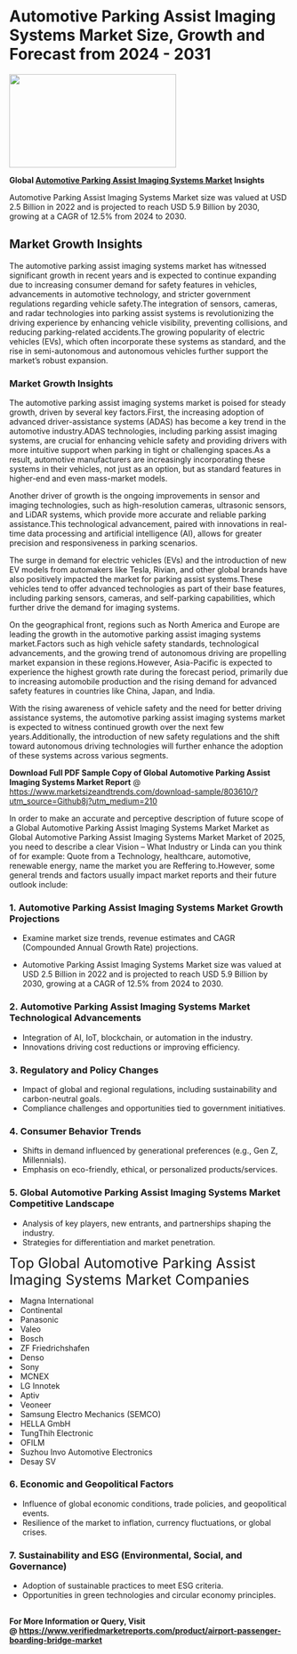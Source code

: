 <H1>Automotive Parking Assist Imaging Systems Market Size, Growth and Forecast from 2024 - 2031</H1><img class="aligncenter size-medium wp-image-584254" src="https://thirdeyenews.in/wp-content/uploads/2024/09/Global-Market-Research-300x168.jpeg" alt="" width="300" height="168" /><p><strong>Global&nbsp;<a href="https://www.marketsizeandtrends.com/download-sample/803610/?utm_source=Github8j?utm_medium=210">Automotive Parking Assist Imaging Systems Market</a> Insights</strong></p><p>Automotive Parking Assist Imaging Systems Market size was valued at USD 2.5 Billion in 2022 and is projected to reach USD 5.9 Billion by 2030, growing at a CAGR of 12.5% from 2024 to 2030.</p><p><h2>Market Growth Insights</h2> <p>The automotive parking assist imaging systems market has witnessed significant growth in recent years and is expected to continue expanding due to increasing consumer demand for safety features in vehicles, advancements in automotive technology, and stricter government regulations regarding vehicle safety.The integration of sensors, cameras, and radar technologies into parking assist systems is revolutionizing the driving experience by enhancing vehicle visibility, preventing collisions, and reducing parking-related accidents.The growing popularity of electric vehicles (EVs), which often incorporate these systems as standard, and the rise in semi-autonomous and autonomous vehicles further support the market’s robust expansion.</p> <h3>Market Growth Insights</h3> <p>The automotive parking assist imaging systems market is poised for steady growth, driven by several key factors.First, the increasing adoption of advanced driver-assistance systems (ADAS) has become a key trend in the automotive industry.ADAS technologies, including parking assist imaging systems, are crucial for enhancing vehicle safety and providing drivers with more intuitive support when parking in tight or challenging spaces.As a result, automotive manufacturers are increasingly incorporating these systems in their vehicles, not just as an option, but as standard features in higher-end and even mass-market models.</p> <p>Another driver of growth is the ongoing improvements in sensor and imaging technologies, such as high-resolution cameras, ultrasonic sensors, and LiDAR systems, which provide more accurate and reliable parking assistance.This technological advancement, paired with innovations in real-time data processing and artificial intelligence (AI), allows for greater precision and responsiveness in parking scenarios.</p> <p>The surge in demand for electric vehicles (EVs) and the introduction of new EV models from automakers like Tesla, Rivian, and other global brands have also positively impacted the market for parking assist systems.These vehicles tend to offer advanced technologies as part of their base features, including parking sensors, cameras, and self-parking capabilities, which further drive the demand for imaging systems.</p> <p>On the geographical front, regions such as North America and Europe are leading the growth in the automotive parking assist imaging systems market.Factors such as high vehicle safety standards, technological advancements, and the growing trend of autonomous driving are propelling market expansion in these regions.However, Asia-Pacific is expected to experience the highest growth rate during the forecast period, primarily due to increasing automobile production and the rising demand for advanced safety features in countries like China, Japan, and India.</p> <p>With the rising awareness of vehicle safety and the need for better driving assistance systems, the automotive parking assist imaging systems market is expected to witness continued growth over the next few years.Additionally, the introduction of new safety regulations and the shift toward autonomous driving technologies will further enhance the adoption of these systems across various segments.</p> <p><span class=""><strong>Download Full PDF Sample Copy of Global Automotive Parking Assist Imaging Systems Market Report</strong> @ <a href="https://www.marketsizeandtrends.com/download-sample/803610/?utm_source=Github8j?utm_medium=210" target="_blank">https://www.marketsizeandtrends.com/download-sample/803610/?utm_source=Github8j?utm_medium=210</a></span></p><p>In order to make an accurate and perceptive description of future scope of a Global&nbsp;Automotive Parking Assist Imaging Systems Market Market as Global&nbsp;Automotive Parking Assist Imaging Systems Market Market of 2025, you need to describe a clear Vision &ndash; What Industry or Linda can you think of for example: Quote from a Technology, healthcare, automotive, renewable energy, name the market you are Reffering to.However, some general trends and factors usually impact market reports and their future outlook include:</p><h3>1.&nbsp;<strong>Automotive Parking Assist Imaging Systems Market Growth Projections</strong></h3><ul><li>Examine market size trends, revenue estimates and CAGR (Compounded Annual Growth Rate) projections.</li><li><p>Automotive Parking Assist Imaging Systems Market size was valued at USD 2.5 Billion in 2022 and is projected to reach USD 5.9 Billion by 2030, growing at a CAGR of 12.5% from 2024 to 2030.</p></li></ul><h3>2.&nbsp;<strong>Automotive Parking Assist Imaging Systems Market Technological Advancements</strong></h3><ul><li>Integration of AI, IoT, blockchain, or automation in the industry.</li><li>Innovations driving cost reductions or improving efficiency.</li></ul><h3>3.&nbsp;<strong>Regulatory and Policy Changes</strong></h3><ul><li>Impact of global and regional regulations, including sustainability and carbon-neutral goals.</li><li>Compliance challenges and opportunities tied to government initiatives.</li></ul><h3>4.&nbsp;<strong>Consumer Behavior Trends</strong></h3><ul><li>Shifts in demand influenced by generational preferences (e.g., Gen Z, Millennials).</li><li>Emphasis on eco-friendly, ethical, or personalized products/services.</li></ul><h3>5.&nbsp;<strong>Global Automotive Parking Assist Imaging Systems Market Competitive Landscape</strong></h3><ul><li>Analysis of key players, new entrants, and partnerships shaping the industry.</li><li>Strategies for differentiation and market penetration.</li></ul><p data-pm-slice="1 1 []"><span style="color: inherit; font-family: inherit; font-size: 25px;">Top Global Automotive Parking Assist Imaging Systems Market Companies</span></p><div class="" data-test-id=""><p><li>Magna International</li><li> Continental</li><li> Panasonic</li><li> Valeo</li><li> Bosch</li><li> ZF Friedrichshafen</li><li> Denso</li><li> Sony</li><li> MCNEX</li><li> LG Innotek</li><li> Aptiv</li><li> Veoneer</li><li> Samsung Electro Mechanics (SEMCO)</li><li> HELLA GmbH</li><li> TungThih Electronic</li><li> OFILM</li><li> Suzhou Invo Automotive Electronics</li><li> Desay SV</li></p></div><h3>6.&nbsp;<strong>Economic and Geopolitical Factors</strong></h3><ul><li>Influence of global economic conditions, trade policies, and geopolitical events.</li><li>Resilience of the market to inflation, currency fluctuations, or global crises.</li></ul><h3>7.&nbsp;<strong>Sustainability and ESG (Environmental, Social, and Governance)</strong></h3><ul><li>Adoption of sustainable practices to meet ESG criteria.</li><li>Opportunities in green technologies and circular economy principles.</li></ul><h2><strong style="font-size: 14px;">For More Information or Query, Visit @&nbsp;</strong><a style="background-color: #ffffff; font-size: 14px;" href="https://www.marketsizeandtrends.com/report/automotive-parking-assist-imaging-systems-market/" target="_blank">https://www.verifiedmarketreports.com/product/airport-passenger-boarding-bridge-market</a></h2>